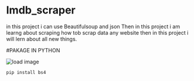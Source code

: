 # Imdb_scraper
 
 in this project i can use Beautifulsoup and json Then in this project i am learng about scraping how tob scrap data any website then in this project i will lern about all new things.
 
 
 #PAKAGE IN PYTHON<br>
 
 <img src="/images/WhatsApp Image 2021-06-21 at 11.12.00 AM.jpeg" alt="load image">
 
  `pip install bs4`
